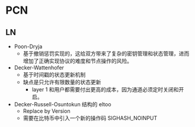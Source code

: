 # PCN

## LN
* Poon-Dryja
    - 基于撤销惩罚实现的，这给双方带来了复杂的密钥管理和状态管理，进而增加了正确实现协议的难度和节点操作的风险。
* Decker-Wattenhofer
    - 基于时间戳的状态更新机制
    - 缺点是只允许有限数量的状态更新
        + layer 1 和用户都需要付出更高的成本，因为通道必须定时关闭和开启。
* Decker-Russell-Osuntokun 结构的 eltoo
    - Replace by Version
    - 需要在比特币中引入一个新的操作码 SIGHASH_NOINPUT

